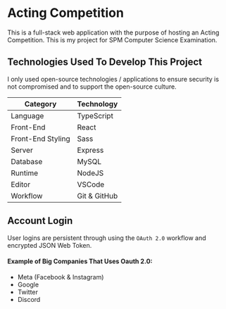 # Acting Competition

This is a full-stack web application with the purpose of hosting an Acting Competition. This is my project for SPM Computer Science Examination.

## Technologies Used To Develop This Project

I only used open-source technologies / applications to ensure security is not compromised and to support the open-source culture.


| Category          | Technology   |
|-------------------|--------------|
| Language          | TypeScript   |
| Front-End         | React        |
| Front-End Styling | Sass         |
| Server            | Express      |
| Database          | MySQL        |
| Runtime           | NodeJS       |
| Editor            | VSCode       |
| Workflow          | Git & GitHub |

## Account Login

User logins are persistent through using the `OAuth 2.0` workflow and encrypted JSON Web Token.

#### Example of Big Companies That Uses Oauth 2.0:

- Meta (Facebook & Instagram)
- Google
- Twitter
- Discord